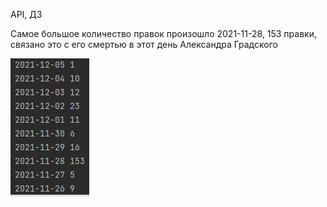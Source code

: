 API, ДЗ

Самое большое количество правок произошло 2021-11-28, 
153 правки, связано это с его смертью в этот день Александра Градского

![img.png](img.png)

